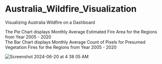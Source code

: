 # Australia_Wildfire_Visualization
Visualizing Australia Wildfire on a Dashboard

The Pie Chart displays Monthly Average Estimated Fire Area for the Regions from Year 2005 - 2020  
The Bar Chart displays Monthly Average Count of Pixels for Presumed Vegetation Fires for the Regions from Year 2005 - 2020  

![Screenshot 2024-06-20 at 4 38 05 AM](https://github.com/Raphlawren/Australia_Wildfire_Visualization/assets/130583230/7413c84d-77ed-4ad6-b7dc-52e1857d618c)
